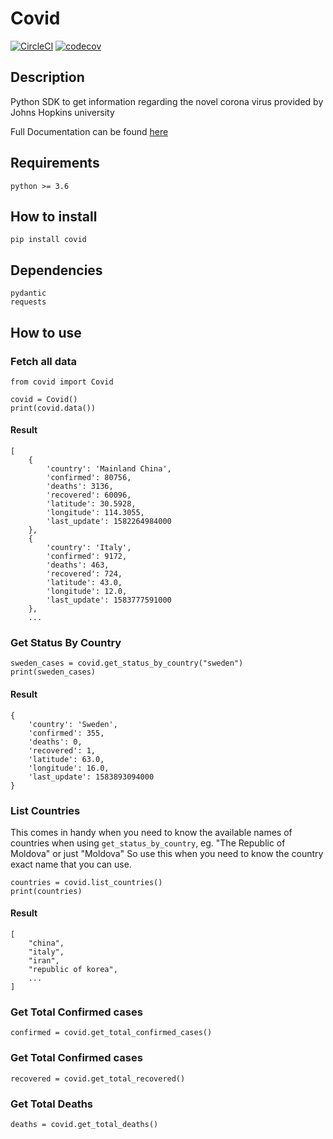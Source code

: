 # Covid

[![CircleCI](https://circleci.com/gh/ahmednafies/covid.svg?style=shield)](https://circleci.com/gh/ahmednafies/covid) [![codecov](https://codecov.io/gh/ahmednafies/covid/branch/master/graph/badge.svg)](https://codecov.io/gh/ahmednafies/covid)

## Description

Python SDK to get information regarding the novel corona virus provided by Johns Hopkins university

Full Documentation can be found [here](https://ahmednafies.github.io/covid/)

## Requirements

    python >= 3.6

## How to install

    pip install covid

## Dependencies

    pydantic
    requests

## How to use

### Fetch all data

    from covid import Covid

    covid = Covid()
    print(covid.data())

#### Result

    [
        {
            'country': 'Mainland China',
            'confirmed': 80756,
            'deaths': 3136,
            'recovered': 60096,
            'latitude': 30.5928,
            'longitude': 114.3055,
            'last_update': 1582264984000
        },
        {
            'country': 'Italy',
            'confirmed': 9172,
            'deaths': 463,
            'recovered': 724,
            'latitude': 43.0,
            'longitude': 12.0,
            'last_update': 1583777591000
        },
        ...

### Get Status By Country

    sweden_cases = covid.get_status_by_country("sweden")
    print(sweden_cases)

#### Result

    {
        'country': 'Sweden',
        'confirmed': 355,
        'deaths': 0,
        'recovered': 1,
        'latitude': 63.0,
        'longitude': 16.0,
        'last_update': 1583893094000
    }

### List Countries

This comes in handy when you need to know the available names of countries
when using `get_status_by_country`, eg. "The Republic of Moldova" or just "Moldova"
So use this when you need to know the country exact name that you can use.

    countries = covid.list_countries()
    print(countries)

#### Result

    [
        "china",
        "italy",
        "iran",
        "republic of korea",
        ...
    ]

### Get Total Confirmed cases

    confirmed = covid.get_total_confirmed_cases()

### Get Total Confirmed cases

    recovered = covid.get_total_recovered()

### Get Total Deaths

    deaths = covid.get_total_deaths()
